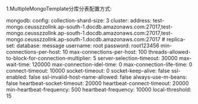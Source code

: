 
1.MultipleMongoTemplate分库分表配置方式:

mongodb:
  config:
    collection-shard-size: 3
    cluster:
      address: test-mongo.ceusszzollnk.ap-south-1.docdb.amazonaws.com:27017,test-mongo.ceusszzollnk.ap-south-1.docdb.amazonaws.com:27017,test-mongo.ceusszzollnk.ap-south-1.docdb.amazonaws.com:27017
      #    replica-set:
      database: message
      username: root
      password: root123456
      min-connections-per-host: 10
      max-connections-per-host: 100
      threads-allowed-to-block-for-connection-multiplier: 5
      server-selection-timeout: 30000
      max-wait-time: 120000
      max-connection-idel-time: 0
      max-connection-life-time: 0
      connect-timeout: 10000
      socket-timeout: 0
      socket-keep-alive: false
      ssl-enabled: false
      ssl-invalid-host-name-allowed: false
      always-use-m-beans: false
      heartbeat-socket-timeout: 20000
      heartbeat-connect-timeout: 20000
      min-heartbeat-frequency: 500
      heartbeat-frequency: 10000
      local-threshold: 15
